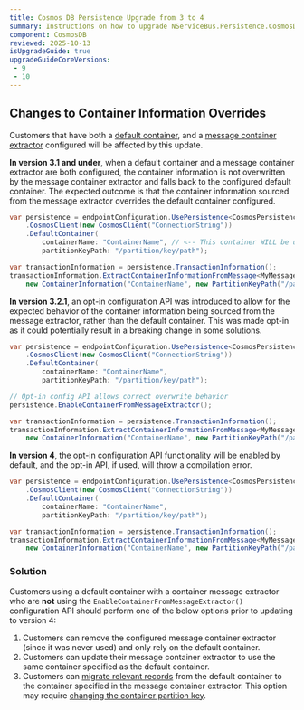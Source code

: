 ```yaml
---
title: Cosmos DB Persistence Upgrade from 3 to 4
summary: Instructions on how to upgrade NServiceBus.Persistence.CosmosDB 3 to 4
component: CosmosDB
reviewed: 2025-10-13
isUpgradeGuide: true
upgradeGuideCoreVersions:
 - 9
 - 10
---
```


## Changes to Container Information Overrides

Customers that have both a [default container](/persistence/cosmosdb/#usage-customizing-the-container-used), and a [message container extractor](/persistence/cosmosdb/transactions.md#specifying-the-container-to-use-for-the-transaction-using-the-message-contents) configured will be affected by this update.

**In version 3.1 and under**, when a default container and a message container extractor are both configured, the container information is not overwritten by the message container extractor and falls back to the configured default container. The expected outcome is that the container information sourced from the message extractor overrides the default container configured.

```csharp
var persistence = endpointConfiguration.UsePersistence<CosmosPersistence>()
    .CosmosClient(new CosmosClient("ConnectionString"))
    .DefaultContainer(
        containerName: "ContainerName", // <-- This container WILL be used
        partitionKeyPath: "/partition/key/path");

var transactionInformation = persistence.TransactionInformation();
transactionInformation.ExtractContainerInformationFromMessage<MyMessage>(
    new ContainerInformation("ContainerName", new PartitionKeyPath("/partitionKey")));
```

**In version 3.2.1**, an opt-in configuration API was introduced to allow for the expected behavior of the container information being sourced from the message extractor, rather than the default container. This was made opt-in as it could potentially result in a breaking change in some solutions.

```csharp
var persistence = endpointConfiguration.UsePersistence<CosmosPersistence>()
    .CosmosClient(new CosmosClient("ConnectionString"))
    .DefaultContainer(
        containerName: "ContainerName",
        partitionKeyPath: "/partition/key/path");

// Opt-in config API allows correct overwrite behavior
persistence.EnableContainerFromMessageExtractor();

var transactionInformation = persistence.TransactionInformation();
transactionInformation.ExtractContainerInformationFromMessage<MyMessage>(
    new ContainerInformation("ContainerName", new PartitionKeyPath("/partitionKey"))); // <-- This container WILL be used
```

**In version 4**, the opt-in configuration API functionality will be enabled by default, and the opt-in API, if used, will throw a compilation error.

```csharp
var persistence = endpointConfiguration.UsePersistence<CosmosPersistence>()
    .CosmosClient(new CosmosClient("ConnectionString"))
    .DefaultContainer(
        containerName: "ContainerName",
        partitionKeyPath: "/partition/key/path");

var transactionInformation = persistence.TransactionInformation();
transactionInformation.ExtractContainerInformationFromMessage<MyMessage>(
    new ContainerInformation("ContainerName", new PartitionKeyPath("/partitionKey"))); // <-- This container WILL be used
```

### Solution

Customers using a default container with a container message extractor who are **not** using the `EnableContainerFromMessageExtractor()` configuration API should perform one of the below options prior to updating to version 4:

1. Customers can remove the configured message container extractor (since it was never used) and only rely on the default container.
2. Customers can update their message container extractor to use the same container specified as the default container.
3. Customers can [migrate relevant records](https://learn.microsoft.com/en-us/azure/cosmos-db/container-copy?tabs=online-copy&pivots=api-nosql) from the default container to the container specified in the message container extractor. This option may require [changing the container partition key](https://learn.microsoft.com/en-us/azure/cosmos-db/nosql/change-partition-key).
